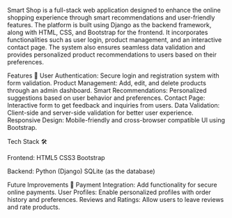 Smart Shop is a full-stack web application designed to enhance the online shopping experience through smart recommendations and user-friendly features. The platform is built using Django as the backend framework, along with HTML, CSS, and Bootstrap for the frontend. It incorporates functionalities such as user login, product management, and an interactive contact page. The system also ensures seamless data validation and provides personalized product recommendations to users based on their preferences.

Features 🌟
User Authentication: Secure login and registration system with form validation.
Product Management: Add, edit, and delete products through an admin dashboard.
Smart Recommendations: Personalized suggestions based on user behavior and preferences.
Contact Page: Interactive form to get feedback and inquiries from users.
Data Validation: Client-side and server-side validation for better user experience.
Responsive Design: Mobile-friendly and cross-browser compatible UI using Bootstrap.

Tech Stack 🛠️

Frontend:
HTML5
CSS3
Bootstrap

Backend:
Python (Django)
SQLite (as the database)

Future Improvements 🔮
Payment Integration: Add functionality for secure online payments.
User Profiles: Enable personalized profiles with order history and preferences.
Reviews and Ratings: Allow users to leave reviews and rate products.

